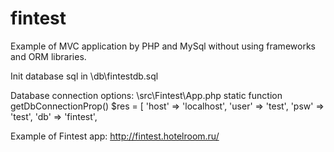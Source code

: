 # fintest
Example of MVC application by PHP and MySql without using frameworks and ORM libraries.

Init database sql in \db\fintestdb.sql 

Database connection options: \src\Fintest\App.php
static function getDbConnectionProp()
    $res = [
        'host' => 'localhost',
        'user' => 'test',
        'psw' => 'test',
        'db' => 'fintest',
        


Example of Fintest app: http://fintest.hotelroom.ru/

